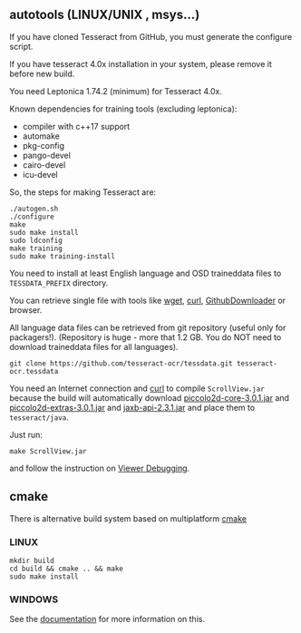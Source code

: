 ## autotools (LINUX/UNIX , msys...)

If you have cloned Tesseract from GitHub, you must generate
the configure script.

If you have tesseract 4.0x installation in your system, please remove it
before new build.

You need Leptonica 1.74.2 (minimum) for Tesseract 4.0x.

Known dependencies for training tools (excluding leptonica):

* compiler with c++17 support
* automake
* pkg-config
* pango-devel
* cairo-devel
* icu-devel

So, the steps for making Tesseract are:

    ./autogen.sh
    ./configure
    make
    sudo make install
    sudo ldconfig
    make training
    sudo make training-install

You need to install at least English language and OSD traineddata files to
`TESSDATA_PREFIX` directory.

You can retrieve single file with tools like [wget](https://www.gnu.org/software/wget/), [curl](https://curl.haxx.se/), [GithubDownloader](https://github.com/intezer/GithubDownloader) or browser.

All language data files can be retrieved from git repository (useful only for packagers!).
(Repository is huge - more that 1.2 GB. You do NOT need to download traineddata files for
all languages).

    git clone https://github.com/tesseract-ocr/tessdata.git tesseract-ocr.tessdata

You need an Internet connection and [curl](https://curl.haxx.se/) to compile `ScrollView.jar`
because the build will automatically download
[piccolo2d-core-3.0.1.jar](https://search.maven.org/remotecontent?filepath=org/piccolo2d/piccolo2d-core/3.0.1/piccolo2d-core-3.0.1.jar) and
[piccolo2d-extras-3.0.1.jar](https://search.maven.org/remotecontent?filepath=org/piccolo2d/piccolo2d-extras/3.0.1/piccolo2d-extras-3.0.1.jar) and
[jaxb-api-2.3.1.jar](http://search.maven.org/remotecontent?filepath=javax/xml/bind/jaxb-api/2.3.1/jaxb-api-2.3.1.jar) and place them to `tesseract/java`.

Just run:

    make ScrollView.jar

and follow the instruction on [Viewer Debugging](https://tesseract-ocr.github.io/tessdoc/ViewerDebugging.html).


## cmake

There is alternative build system based on multiplatform [cmake](https://cmake.org/)

### LINUX

    mkdir build
    cd build && cmake .. && make
    sudo make install


### WINDOWS

See the [documentation](https://tesseract-ocr.github.io/tessdoc/) for more information on this.
